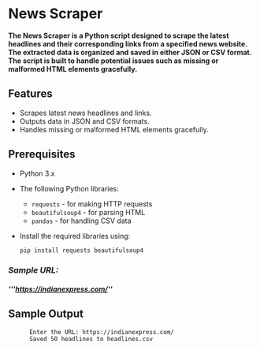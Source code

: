 # News Scraper

**The News Scraper is a Python script designed to scrape the latest headlines and their corresponding links from a specified news website. The extracted data is organized and saved in either JSON or CSV format. The script is built to handle potential issues such as missing or malformed HTML elements gracefully.**


## Features
- Scrapes latest news headlines and links.
- Outputs data in JSON and CSV formats.
- Handles missing or malformed HTML elements gracefully.
## Prerequisites

- Python 3.x
- The following Python libraries:
  
  - `requests` - for making HTTP requests
  - `beautifulsoup4` - for parsing HTML
  - `pandas` - for handling CSV data
- Install the required libraries using:
  ```bash
  pip install requests beautifulsoup4 

### ***Sample URL:***
  ##### '''https://indianexpress.com/''
## Sample Output
``` 
      Enter the URL: https://indianexpress.com/
      Saved 50 headlines to headlines.csv
```
